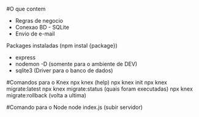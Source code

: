 
#O que contem
 - Regras de negocio
 - Conexao BD - SQLite
 - Envio de e-mail
 

Packages instaladas (npm instal {package})
- express
- nodemon -D (somente para o ambiente de DEV)
- sqlite3 (Driver para o banco de dados)

#Comandos para o Knex
npx knex  (help)
npx knex init
npx knex migrate:latest
npx knex migrate:status (quais foram executadas)
npx knex migrate:rollback (volta a ultima)

#Comando para o Node
node index.js (subir servidor)